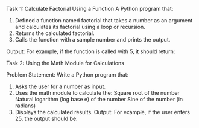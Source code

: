 Task 1: Calculate Factorial Using a Function 
A Python program that:
1.   Defined a function named factorial that takes a number as an argument and calculates its factorial using a loop or recursion.
2.   Returns the calculated factorial.
3.   Calls the function with a sample number and prints the output.
 
Output:
For example, if the function is called with 5, it should return:


Task 2: Using the Math Module for Calculations
 
Problem Statement: Write a Python program that:
1.   Asks the user for a number as input.
2.   Uses the math module to calculate the:
     Square root of the number
     Natural logarithm (log base e) of the number
     Sine of the number (in radians)
3.   Displays the calculated results.
Output:
 For example, if the user enters 25, the output should be:
